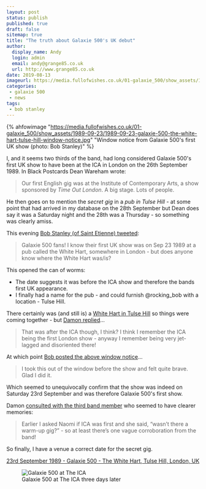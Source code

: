 ```yaml
---
layout: post
status: publish
published: true
draft: false
sitemap: true
title: "The truth about Galaxie 500's UK debut"
author:
  display_name: Andy
  login: admin
  email: andy@grange85.co.uk
  url: http://www.grange85.co.uk
date: 2019-08-13
imageurl: https://media.fullofwishes.co.uk/01-galaxie_500/show_assets/1989-09-23/1989-09-23-galaxie-500-the-white-hart-tulse-hill-window-notice.jpg
categories:
 - galaxie 500
 - news
tags:
 - bob stanley
---
```

{% ahfowimage "https://media.fullofwishes.co.uk/01-galaxie_500/show_assets/1989-09-23/1989-09-23-galaxie-500-the-white-hart-tulse-hill-window-notice.jpg" "Window notice from Galaxie 500's first UK show (photo: Bob Stanley)" %}

I, and it seems two thirds of the band, had long considered Galaxie 500's first UK show to have been at the ICA in London on the 26th September 1989. In Black Postcards Dean Wareham wrote:

<blockquote>Our first English gig was at the Institute of Contemporary Arts, a show sponsored by <em>Time Out London</em>. A big stage. Lots of people.</blockquote>

He then goes on to mention the _secret gig_ in a _pub in Tulse Hill_ - at some point that had arrived in my database on the 28th September but Dean does say it was a Saturday night and the 28th was a Thursday - so something was clearly amiss.

This evening <a href="https://twitter.com/rocking_bob/status/1161348157613195264">Bob Stanley (of Saint Etienne) tweeted</a>:

<blockquote>Galaxie 500 fans! I know their first UK show was on Sep 23 1989 at a pub called the White Hart, somewhere in London - but does anyone know where the White Hart was/is?</blockquote>

This opened the can of worms:

- The date suggests it was before the ICA show and therefore the bands first UK appearance.
- I finally had a name for the pub - and could furnish @rocking_bob with a location - Tulse Hill.

There certainly was (and still is) a <a href="http://www.brixtonbuzz.com/2015/04/the-pub-where-standing-is-forbidden-the-white-hart-in-tulse-hill-draws-terrible-reviews/">White Hart in Tulse Hill</a> so things were coming together - but <a href="https://twitter.com/dada_drummer/status/1161354369696186368">Damon replied</a>...

<blockquote>That was after the ICA though, I think? I think I remember the ICA being the first London show - anyway I remember being very jet-lagged and disoriented there!</blockquote>

At which point <a href="https://twitter.com/rocking_bob/status/1161363311478202368">Bob posted the above window notice</a>...

<blockquote>I took this out of the window before the show and felt quite brave. Glad I did it.</blockquote>

Which seemed to unequivocally confirm that the show was indeed on Saturday 23rd September and was therefore Galaxie 500's first show.

Damon <a href="https://twitter.com/dada_drummer/status/1161375988137246722">consulted with the third band member</a> who seemed to have clearer memories:

<blockquote>Earlier I asked Naomi if ICA was first and she said, “wasn’t there a warm-up gig?” - so at least there’s one vague corroboration from the band!</blockquote>

So finally, I have a venue a correct date for the secret gig.

<a href="/database/galaxie-500/shows/1989/1989-09-23-galaxie-500-the-white-hart-tulse-hill-london-uk/">23rd September 1989 - Galaxie 500 - The White Hart, Tulse Hill, London, UK</a>

<figure class="caption aligncenter"><img src="https://media.fullofwishes.co.uk/01-galaxie_500/show_assets/1989-09-26/19890926_dean1_lori.jpg" alt="Galaxie 500 at The ICA" /><figcaption class="caption-text">Galaxie 500 at The ICA three days later</figcaption></figure>
